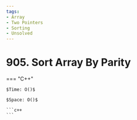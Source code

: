 ```yaml
---
tags:
- Array
- Two Pointers
- Sorting
- Unsolved
---
```



# 905. Sort Array By Parity

=== "C++"

    $Time: O()$

    $Space: O()$

    ```c++
    ```